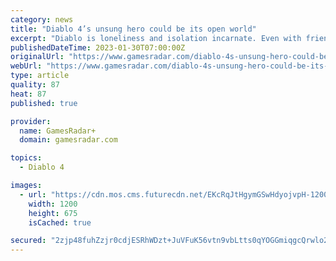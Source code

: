 ```yaml
---
category: news
title: "Diablo 4’s unsung hero could be its open world"
excerpt: "Diablo is loneliness and isolation incarnate. Even with friends at your side, the feeling of absence permeates every ramshackle town and desolate crypt journeyed upon – people were there before, now ..."
publishedDateTime: 2023-01-30T07:00:00Z
originalUrl: "https://www.gamesradar.com/diablo-4s-unsung-hero-could-be-its-open-world/"
webUrl: "https://www.gamesradar.com/diablo-4s-unsung-hero-could-be-its-open-world/"
type: article
quality: 87
heat: 87
published: true

provider:
  name: GamesRadar+
  domain: gamesradar.com

topics:
  - Diablo 4

images:
  - url: "https://cdn.mos.cms.futurecdn.net/EKcRqJtHgymGSwHdyojvpH-1200-80.jpg"
    width: 1200
    height: 675
    isCached: true

secured: "2zjp48fuhZzjr0cdjESRhWDzt+JuVFuK56vtn9vbLtts0qYOGGmiqgcQrwlo2VJXfftIfgFvvJgIcx015ZE1ChHcVd839lkN25wgrTD3O6LfyFsVXkAXg44ifPzVHhHbZHAeNjT2cqm7aIYAq75OKX0wJaasJwKoCEmtLxmOwyjUg5LQV+Ie91yMiHu0SmLrhIuTmfU4TjP83nuAsn5nsw254lRRqA+DmXeQ/DbRs2ApBCInfAXugVdn9aiKIG57HaFd97A7d6j2FX0yiFC58gL6fSi0qHhFIj39mVpyDCzjfBH03IZpYsB0upkI3hhMaJJz3gFQULwn4ZawII1d7psHiIZ+8fDi2D5w3zcv8iA=;RkDmQwXnF2elxEKEKosvEA=="
---
```


